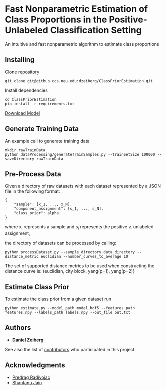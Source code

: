 # Fast Nonparametric Estimation of Class Proportions in the Positive-Unlabeled Classification Setting

An intuitive and fast nonparametric algorithm to estimate class proportions

## Installing

Clone repository

```
git clone git@github.ccs.neu.edu:dzeiberg/ClassPriorEstimation.git
```

Install dependencies

```
cd ClassPriorEstimation
pip install -r requirements.txt
```

[Download Model](https://drive.google.com/open?id=1C3-11IXNyB9k7pA-ix1n14tfbeO_oy3N)

## Generate Training Data
An example call to generate training data
```
mkdir rawTrainData
python dataProcessing/generateTrainSamples.py --trainSetSize 100000 --saveDirectory rawTrainData
```

## Pre-Process Data
Given a directory of raw datasets with each dataset represented by a JSON file in the following format:

```
{
	"sample": [x_1, ..., x_N],
	"component_assignment": [s_1, ..., s_N],
	"class_prior": alpha
}
```
where x<sub>i</sub> represents a sample and s<sub>i</sub> represents the positive v. unlabeled assignment,

the directory of datasets can be processed by calling:

```
python processDataset.py --sample_directory data_directory --distance_metric euclidian --number_curves_to_average 10
```
The set of supported distance metrics to be used when constructing the distance curve is: {euclidian, city block, yang(p=1), yang(p=2)}


## Estimate Class Prior
To estimate the class prior from a given dataset run
```
python estimate.py --model_path model.hdf5 --features_path features.npy --labels_path labels.npy --out_file out.txt
``` 

## Authors

* [**Daniel Zeiberg**](https://dzeiberg.github.io)

See also the list of [contributors](https://github.ccs.neu.edu/dzeiberg/ClassPriorEstimation/graphs/contributors) who participated in this project.

## Acknowledgments

* [Predrag Radivojac](https://www.ccs.neu.edu/home/radivojac/)
* [Shantanu Jain](https://www.khoury.northeastern.edu/people/jain-shantanu/)
